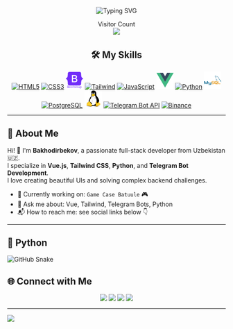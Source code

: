 <!-- Animated Typing Title -->
<p align="center">
  <img src="https://readme-typing-svg.herokuapp.com?size=30&center=true&vCenter=true&width=1000&height=80&lines=I'm+Web+Developer;I'm+UI%2FUX+Designer;I'm+Mobile+Developer;Welcome+to+my+GitHub!+🔥" alt="Typing SVG" />
</p>

<!-- Visitor Count -->
<p align="center">
  Visitor Count<br>
  <img src="https://profile-counter.glitch.me/Bakhodirbekov/count.svg" />
</p>

<!-- Skills Icons -->
<h2 align="center">🛠️ My Skills</h2>
<p align="center">
  <a href="#"><img src="https://raw.githubusercontent.com/danielcranney/readme-generator/main/public/icons/skills/html5-colored.svg" width="40" alt="HTML5" /></a>
  <a href="#"><img src="https://raw.githubusercontent.com/danielcranney/readme-generator/main/public/icons/skills/css3-colored.svg" width="40" alt="CSS3" /></a>
  <a href="#"><img src="https://raw.githubusercontent.com/devicons/devicon/master/icons/bootstrap/bootstrap-plain-wordmark.svg" width="40" alt="Bootstrap" /></a>
  <a href="#"><img src="https://raw.githubusercontent.com/danielcranney/readme-generator/main/public/icons/skills/tailwindcss-colored.svg" width="40" alt="Tailwind" /></a>
  <a href="#"><img src="https://raw.githubusercontent.com/danielcranney/readme-generator/main/public/icons/skills/javascript-colored.svg" width="40" alt="JavaScript" /></a>
  <a href="#"><img src="https://raw.githubusercontent.com/devicons/devicon/master/icons/vuejs/vuejs-original.svg" width="40" alt="Vue.js" /></a>
  <a href="#"><img src="https://cdn.jsdelivr.net/gh/devicons/devicon/icons/python/python-original.svg" width="40" alt="Python" /></a>
  <a href="#"><img src="https://raw.githubusercontent.com/devicons/devicon/master/icons/mysql/mysql-original-wordmark.svg" width="40" alt="MySQL" /></a>
  <a href="#"><img src="https://www.vectorlogo.zone/logos/postgresql/postgresql-icon.svg" width="40" alt="PostgreSQL" /></a>
  <a href="#"><img src="https://raw.githubusercontent.com/devicons/devicon/master/icons/linux/linux-original.svg" width="40" alt="Linux" /></a>
  <a href="#"><img src="https://cdn.iconscout.com/icon/free/png-512/telegram-3-226554.png" width="40" alt="Telegram Bot API" /></a>
  <a href="#"><img src="https://cryptologos.cc/logos/binance-coin-bnb-logo.png" width="40" alt="Binance" /></a>
</p>

---

## 🚀 About Me
Hi! 👋 I'm **Bakhodirbekov**, a passionate full-stack developer from Uzbekistan 🇺🇿.  
I specialize in **Vue.js**, **Tailwind CSS**, **Python**, and **Telegram Bot Development**.  
I love creating beautiful UIs and solving complex backend challenges.

- 🎯 Currently working on: `Game Case Batuule` 🎮  
- 💬 Ask me about: Vue, Tailwind, Telegram Bots, Python  
- 📬 How to reach me: see social links below 👇

---

## 🐍 Python

<template>
  <div class="w-52 h-52 bg-slate-900 rounded-2xl relative overflow-hidden mx-auto mt-10">
    <div class="w-5 h-5 bg-cyan-400 rounded absolute animate-snake"></div>
  </div>
</template>

<script>
export default {
  name: "SnakeAnimation",
};
</script>

<style scoped>
@keyframes snake {
  0%   { top: 0; left: 0; }
  25%  { top: 0; left: 13rem; }
  50%  { top: 13rem; left: 13rem; }
  75%  { top: 13rem; left: 0; }
  100% { top: 0; left: 0; }
}

.animate-snake {
  animation: snake 4s linear infinite;
  position: absolute;
  border-radius: 0.3125rem; /* Tailwind 'rounded' */
}
</style>


<picture>
  <source media="(prefers-color-scheme: dark)" srcset="https://github.com/YOUR_USERNAME/YOUR_USERNAME/blob/output/github-snake-dark.svg" />
  <source media="(prefers-color-scheme: light)" srcset="https://github.com/YOUR_USERNAME/YOUR_USERNAME/blob/output/github-snake.svg" />
  <img alt="GitHub Snake" src="https://github.com/YOUR_USERNAME/YOUR_USERNAME/blob/output/github-snake.svg" />
</picture>


## 🌐 Connect with Me
<p align="center">
  <a href="https://www.instagram.com/"><img src="https://img.shields.io/badge/Instagram-%23E4405F.svg?style=for-the-badge&logo=instagram&logoColor=white"/></a>
  <a href="https://www.facebook.com/otabek.otabek.7792?mibextid=opq0tG"><img src="https://img.shields.io/badge/Facebook-%231877F2.svg?style=for-the-badge&logo=facebook&logoColor=white"/></a>
  <a href="https://www.linkedin.com/in/mc-otaw-a35ba11b9"><img src="https://img.shields.io/badge/LinkedIn-%230077B5.svg?style=for-the-badge&logo=linkedin&logoColor=white"/></a>
  <a href="https://itdoctor.uz"><img src="https://img.shields.io/badge/Portfolio-1769ff?style=for-the-badge&logo=behance&logoColor=white"/></a>
</p>

---

<!-- Footer Animation -->
<img src="https://capsule-render.vercel.app/api?type=waving&color=00bfbf&height=120&section=footer"/>

